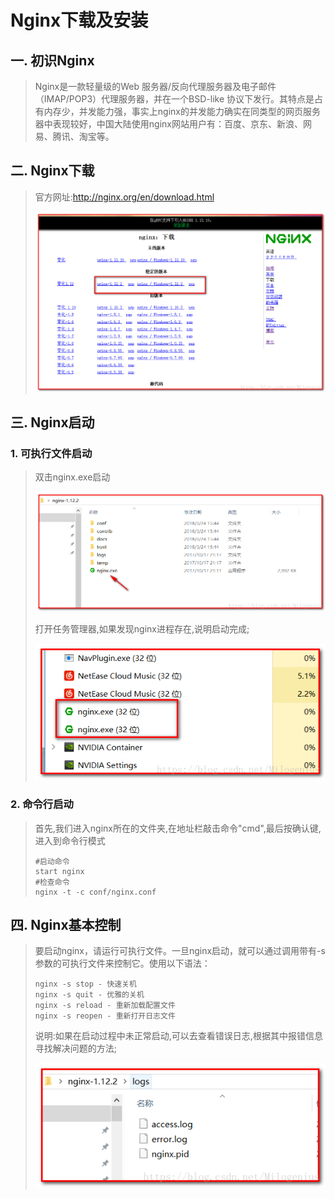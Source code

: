 # Nginx下载及安装

## 一. 初识Nginx

>Nginx是一款轻量级的Web 服务器/反向代理服务器及电子邮件（IMAP/POP3）代理服务器，并在一个BSD-like 协议下发行。其特点是占有内存少，并发能力强，事实上nginx的并发能力确实在同类型的网页服务器中表现较好，中国大陆使用nginx网站用户有：百度、京东、新浪、网易、腾讯、淘宝等。

## 二. Nginx下载

>官方网址:http://nginx.org/en/download.html
>
>![这里写图片描述](./assets/2018032415420822.png)

## 三. Nginx启动

### 1. 可执行文件启动

>双击nginx.exe启动
>
>![这里写图片描述](./assets/20180324154901251.png)
>
>打开任务管理器,如果发现nginx进程存在,说明启动完成;
>
>![这里写图片描述](./assets/20180324155028174.png)

### 2. 命令行启动

>首先,我们进入nginx所在的文件夹,在地址栏敲击命令"cmd",最后按确认键,进入到命令行模式
>
>```
>#启动命令
>start nginx
>#检查命令
>nginx -t -c conf/nginx.conf
>```

## 四. Nginx基本控制

>要启动nginx，请运行可执行文件。一旦nginx启动，就可以通过调用带有-s参数的可执行文件来控制它。使用以下语法：
>
>```
>nginx -s stop - 快速关机
>nginx -s quit - 优雅的关机
>nginx -s reload - 重新加载配置文件
>nginx -s reopen - 重新打开日志文件
>```
>
>说明:如果在启动过程中未正常启动,可以去查看错误日志,根据其中报错信息寻找解决问题的方法;
>
>![这里写图片描述](./assets/20180324155943661.png)